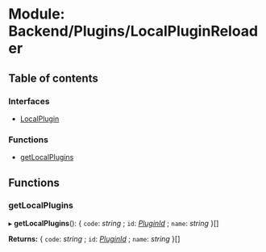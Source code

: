# Module: Backend/Plugins/LocalPluginReloader

## Table of contents

### Interfaces

- [LocalPlugin](../interfaces/backend_plugins_localpluginreloader.localplugin.md)

### Functions

- [getLocalPlugins](backend_plugins_localpluginreloader.md#getlocalplugins)

## Functions

### getLocalPlugins

▸ **getLocalPlugins**(): { `code`: _string_ ; `id`: [_PluginId_](backend_plugins_serializedplugin.md#pluginid) ; `name`: _string_ }[]

**Returns:** { `code`: _string_ ; `id`: [_PluginId_](backend_plugins_serializedplugin.md#pluginid) ; `name`: _string_ }[]
